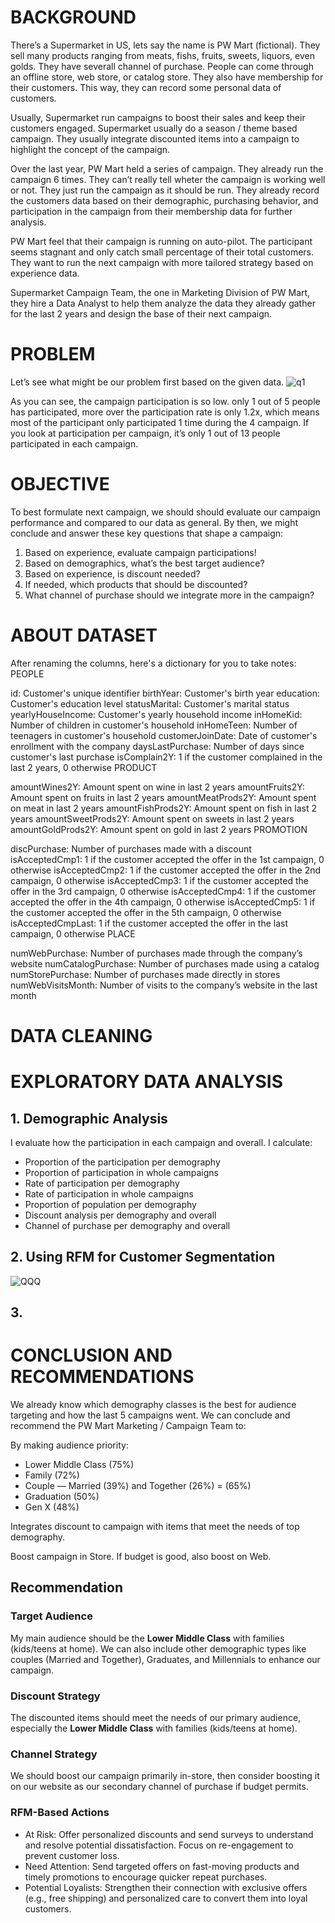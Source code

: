 # BACKGROUND
There’s a Supermarket in US, lets say the name is PW Mart (fictional). They sell many products ranging from meats, fishs, fruits, sweets, liquors, even golds. They have severall channel of purchase. People can come through an offline store, web store, or catalog store. They also have membership for their customers. This way, they can record some personal data of customers.

Usually, Supermarket run campaigns to boost their sales and keep their customers engaged. Supermarket usually do a season / theme based campaign. They usually integrate discounted items into a campaign to highlight the concept of the campaign.

Over the last year, PW Mart held a series of campaign. They already run the campaign 6 times. They can’t really tell wheter the campaign is working well or not. They just run the campaign as it should be run. They already record the customers data based on their demographic, purchasing behavior, and participation in the campaign from their membership data for further analysis.

PW Mart feel that their campaign is running on auto-pilot. The participant seems stagnant and only catch small percentage of their total customers. They want to run the next campaign with more tailored strategy based on experience data.

Supermarket Campaign Team, the one in Marketing Division of PW Mart, they hire a Data Analyst to help them analyze the data they already gather for the last 2 years and design the base of their next campaign.
# PROBLEM
Let’s see what might be our problem first based on the given data.
![q1](https://github.com/user-attachments/assets/049d6ef8-3955-4b8e-9659-090771bcfef2)

As you can see, the campaign participation is so low. only 1 out of 5 people has participated, more over the participation rate is only 1.2x, which means most of the participant only participated 1 time during the 4 campaign. If you look at participation per campaign, it’s only 1 out of 13 people participated in each campaign.
# OBJECTIVE
To best formulate next campaign, we should should evaluate our campaign performance and compared to our data as general. By then, we might conclude and answer these key questions that shape a campaign:

1. Based on experience, evaluate campaign participations!
2. Based on demographics, what’s the best target audience?
3. Based on experience, is discount needed?
4. If needed, which products that should be discounted?
5. What channel of purchase should we integrate more in the campaign?
# ABOUT DATASET
After renaming the columns, here's a dictionary for you to take notes: PEOPLE

id: Customer's unique identifier
birthYear: Customer's birth year
education: Customer's education level
statusMarital: Customer's marital status
yearlyHouseIncome: Customer's yearly household income
inHomeKid: Number of children in customer's household
inHomeTeen: Number of teenagers in customer's household
customerJoinDate: Date of customer's enrollment with the company
daysLastPurchase: Number of days since customer's last purchase
isComplain2Y: 1 if the customer complained in the last 2 years, 0 otherwise
PRODUCT

amountWines2Y: Amount spent on wine in last 2 years
amountFruits2Y: Amount spent on fruits in last 2 years
amountMeatProds2Y: Amount spent on meat in last 2 years
amountFishProds2Y: Amount spent on fish in last 2 years
amountSweetProds2Y: Amount spent on sweets in last 2 years
amountGoldProds2Y: Amount spent on gold in last 2 years
PROMOTION

discPurchase: Number of purchases made with a discount
isAcceptedCmp1: 1 if the customer accepted the offer in the 1st campaign, 0 otherwise
isAcceptedCmp2: 1 if the customer accepted the offer in the 2nd campaign, 0 otherwise
isAcceptedCmp3: 1 if the customer accepted the offer in the 3rd campaign, 0 otherwise
isAcceptedCmp4: 1 if the customer accepted the offer in the 4th campaign, 0 otherwise
isAcceptedCmp5: 1 if the customer accepted the offer in the 5th campaign, 0 otherwise
isAcceptedCmpLast: 1 if the customer accepted the offer in the last campaign, 0 otherwise
PLACE

numWebPurchase: Number of purchases made through the company’s website
numCatalogPurchase: Number of purchases made using a catalog
numStorePurchase: Number of purchases made directly in stores
numWebVisitsMonth: Number of visits to the company’s website in the last month

# DATA CLEANING 

# EXPLORATORY DATA ANALYSIS
## 1. Demographic Analysis
I evaluate how the participation in each campaign and overall. I calculate:
* Proportion of the participation per demography
* Proportion of participation in whole campaigns
* Rate of participation per demography
* Rate of participation in whole campaigns
* Proportion of population per demography
* Discount analysis per demography and overall
* Channel of purchase per demography and overall
## 2. Using RFM for Customer Segmentation
![QQQ](https://github.com/user-attachments/assets/c36cd63a-9b8b-4529-bfb5-957efc25894d)

## 3. 

# CONCLUSION AND RECOMMENDATIONS
We already know which demography classes is the best for audience targeting and how the last 5 campaigns went. We can conclude and recommend the PW Mart Marketing / Campaign Team to:

By making audience priority:

* Lower Middle Class (75%)
* Family (72%)
* Couple — Married (39%) and Together (26%) = (65%)
* Graduation (50%)
* Gen X (48%)
  
Integrates discount to campaign with items that meet the needs of top demography.

Boost campaign in Store. If budget is good, also boost on Web.

## Recommendation

### Target Audience
My main audience should be the **Lower Middle Class** with families (kids/teens at home). We can also include other demographic types like couples (Married and Together), Graduates, and Millennials to enhance our campaign.

### Discount Strategy
The discounted items should meet the needs of our primary audience, especially the **Lower Middle Class** with families (kids/teens at home).

### Channel Strategy
We should boost our campaign primarily in-store, then consider boosting it on our website as our secondary channel of purchase if budget permits.

### RFM-Based Actions
* At Risk: Offer personalized discounts and send surveys to understand and resolve potential dissatisfaction. Focus on re-engagement to prevent customer loss.
* Need Attention: Send targeted offers on fast-moving products and timely promotions to encourage quicker repeat purchases.
* Potential Loyalists: Strengthen their connection with exclusive offers (e.g., free shipping) and personalized care to convert them into loyal customers.

